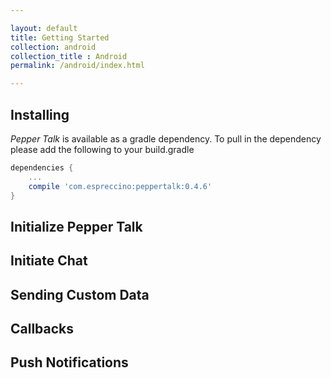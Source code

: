 ```yaml
---

layout: default
title: Getting Started
collection: android
collection_title : Android
permalink: /android/index.html

---
```


## Installing
*Pepper Talk* is available as a gradle dependency. To pull in the dependency please add the following to your build.gradle

```groovy
dependencies {
    ...
    compile 'com.espreccino:peppertalk:0.4.6'
}
```

## Initialize Pepper Talk

## Initiate Chat

## Sending Custom Data

## Callbacks

## Push Notifications

## 